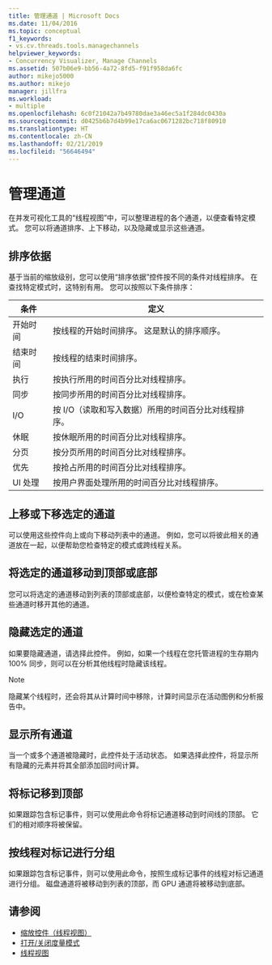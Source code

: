 ```yaml
---
title: 管理通道 | Microsoft Docs
ms.date: 11/04/2016
ms.topic: conceptual
f1_keywords:
- vs.cv.threads.tools.managechannels
helpviewer_keywords:
- Concurrency Visualizer, Manage Channels
ms.assetid: 507b06e9-bb56-4a72-8fd5-f91f958da6fc
author: mikejo5000
ms.author: mikejo
manager: jillfra
ms.workload:
- multiple
ms.openlocfilehash: 6c0f21042a7b49780dae3a46ec5a1f284dc0430a
ms.sourcegitcommit: d0425b6b7d4b99e17ca6ac0671282bc718f80910
ms.translationtype: HT
ms.contentlocale: zh-CN
ms.lasthandoff: 02/21/2019
ms.locfileid: "56646494"
---
```

# <a name="manage-channels"></a>管理通道
在并发可视化工具的“线程视图”中，可以整理进程的各个通道，以便查看特定模式。 您可以将通道排序、上下移动，以及隐藏或显示这些通道。

## <a name="sort-by"></a>排序依据
 基于当前的缩放级别，您可以使用“排序依据”控件按不同的条件对线程排序。 在查找特定模式时，这特别有用。 您可以按照以下条件排序：

|条件|定义|
|--------------|----------------|
|开始时间|按线程的开始时间排序。 这是默认的排序顺序。|
|结束时间|按线程的结束时间排序。|
|执行|按执行所用的时间百分比对线程排序。|
|同步|按同步所用的时间百分比对线程排序。|
|I/O|按 I/O（读取和写入数据）所用的时间百分比对线程排序。|
|休眠|按休眠所用的时间百分比对线程排序。|
|分页|按分页所用的时间百分比对线程排序。|
|优先|按抢占所用的时间百分比对线程排序。|
|UI 处理|按用户界面处理所用的时间百分比对线程排序。|

## <a name="move-selected-channel-up-or-down"></a>上移或下移选定的通道
 可以使用这些控件向上或向下移动列表中的通道。 例如，您可以将彼此相关的通道放在一起，以便帮助您检查特定的模式或跨线程关系。

## <a name="move-selected-channel-to-top-or-bottom"></a>将选定的通道移动到顶部或底部
 您可以将选定的通道移动到列表的顶部或底部，以便检查特定的模式，或在检查某些通道时移开其他的通道。

## <a name="hide-selected-channels"></a>隐藏选定的通道
 如果要隐藏通道，请选择此控件。 例如，如果一个线程在您托管进程的生存期内 100% 同步，则可以在分析其他线程时隐藏该线程。

> [!NOTE]
>  隐藏某个线程时，还会将其从计算时间中移除，计算时间显示在活动图例和分析报告中。

## <a name="show-all-channels"></a>显示所有通道
 当一个或多个通道被隐藏时，此控件处于活动状态。 如果选择此控件，将显示所有隐藏的元素并将其全部添加回时间计算。

## <a name="move-markers-to-top"></a>将标记移到顶部
 如果跟踪包含标记事件，则可以使用此命令将标记通道移动到时间线的顶部。 它们的相对顺序将被保留。

## <a name="group-markers-by-thread"></a>按线程对标记进行分组
 如果跟踪包含标记事件，则可以使用此命令，按照生成标记事件的线程对标记通道进行分组。  磁盘通道将被移动到列表的顶部，而 GPU 通道将被移动到底部。

## <a name="see-also"></a>请参阅
- [缩放控件（线程视图）](../profiling/zoom-control-threads-view.md)
- [打开/关闭度量模式](../profiling/measure-mode-on-off.md)
- [线程视图](../profiling/threads-view-parallel-performance.md)
